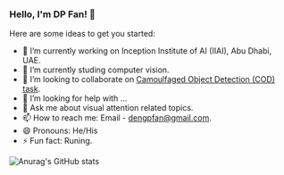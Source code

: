 ### Hello, I'm DP Fan! 👋


Here are some ideas to get you started:

- 🔭 I’m currently working on Inception Institute of AI (IIAI), Abu Dhabi, UAE.
- 🌱 I’m currently studing computer vision.
- 👯 I’m looking to collaborate on [Camoulfaged Object Detection (COD) task](http://dpfan.net/camouflage).
- 🤔 I’m looking for help with ...
- 💬 Ask me about visual attention related topics.
- 📫 How to reach me: Email - dengpfan@gmail.com.
- 😄 Pronouns: He/His
- ⚡ Fun fact: Runing.

![Anurag's GitHub stats](https://github-readme-stats.vercel.app/api?username=DengPingFan&show_icons=true&theme=radical)
